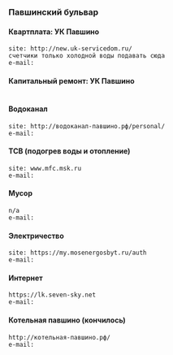 ### Павшинский бульвар

#### Квартплата: УК Павшино
```
site: http://new.uk-servicedom.ru/
счетчики только холодной воды подавать сюда
e-mail:
```
#### Капитальный ремонт: УК Павшино
```
```
#### Водоканал 
```
site: http://водоканал-павшино.рф/personal/
e-mail:
```
#### ТСВ (подогрев воды и отопление)
```
site: www.mfc.msk.ru
e-mail:
```
#### Мусор
```
n/a
e-mail:
```
#### Электричество
```
site: https://my.mosenergosbyt.ru/auth
e-mail:
```
#### Интернет 
```
https://lk.seven-sky.net
e-mail:
```
#### Котельная павшино (кончилось)
```
http://котельная-павшино.рф/
e-mail:
```
